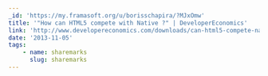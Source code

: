 ```yaml
---
_id: 'https://my.framasoft.org/u/borisschapira/?MJxOmw'
title: '"How can HTML5 compete with Native ?" | DeveloperEconomics'
link: 'http://www.developereconomics.com/downloads/can-html5-compete-native/'
date: '2013-11-05'
tags:
    - name: sharemarks
      slug: sharemarks
---
```


<div class="markdown"><p></p></div>
